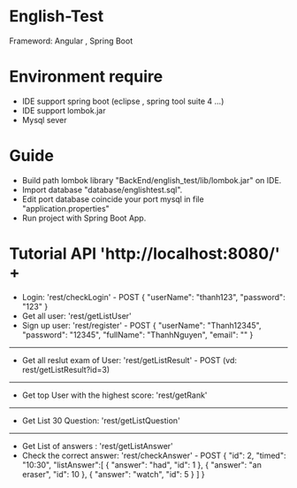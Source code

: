 # English-Test
Frameword: Angular , Spring Boot
# Environment require
- IDE support spring boot  (eclipse , spring tool suite 4 ...)
- IDE support lombok.jar
- Mysql sever
# Guide
- Build path lombok library "BackEnd/english_test/lib/lombok.jar" on IDE.
- Import database "database/englishtest.sql".
- Edit port database coincide your port mysql in file "application.properties"
- Run project with Spring Boot App.


# Tutorial API  'http://localhost:8080/'  +
- Login:  'rest/checkLogin' - POST
        {
        "userName": "thanh123",
        "password": "123"
         }
- Get all user:   'rest/getListUser'
- Sign up user: 'rest/register' - POST
        {
	          "userName": "Thanh12345",
            "password": "12345",
            "fullName": "ThanhNguyen",
            "email": ""
        }
-----------
- Get all reslut exam of User: 'rest/getListResult' - POST (vd: rest/getListResult?id=3)
-----------
- Get top User with the highest score: 'rest/getRank'
- -----------
- Get List 30 Question: 'rest/getListQuestion'
---------------
- Get List of answers : 'rest/getListAnswer'
- Check the correct answer:  'rest/checkAnswer' - POST 
              {
              "id": 2,
              "timed": "10:30",
              "listAnswer":[
                    {
                        "answer": "had",
                        "id": 1
                    },
                    {
                        "answer": "an eraser",
                        "id": 10
                    },
                    {
                      "answer": "watch",
                        "id": 5
                    }
              ]
            }